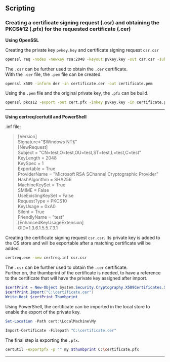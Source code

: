 ## Scripting

### Creating a certificate signing request (.csr) and obtaining the PKCS#12 (.pfx) for the requested certificate (.cer)

**Using OpenSSL**

Creating the private key `pvkey.key` and certificate signing request `csr.csr`
```bash
openssl req -nodes -newkey rsa:2048 -keyout pvkey.key -out csr.csr -subj "/C=test/ST=test/L=test/O=test/OU=test/CN=test"
```

The `.csr` can be further used to obtain the `.cer` certificate. <br>
With the `.cer` file, the `.pem` file can be created.
```bash
openssl x509 -inform der -in certificate.cer -out certificate.pem
```

Using the `.pem` file and the original private key, the `.pfx` can be build.
```bash
openssl pkcs12 -export -out cert.pfx -inkey pvkey.key -in certificate.pem
```
___

**Using certreq/certutil and PowerShell**

.inf file:
>[Version] <br>
>Signature="$Windows NT§" <br>
>[NewRequest] <br>
>Subject = "CN=test,O=test,OU=test,ST=test,L=test,C=test" <br>
>KeyLength = 2048 <br>
>KeySpec = 1 <br>
>Exportable = True <br>
>ProviderName = "Microsoft RSA SChannel Cryptographic Provider" <br>
>HashAlgorithm = SHA256 <br>
>MachineKeySet = True <br>
>SMIME = False <br>
>UseExistingKeySet = False <br>
>RequestType = PKCS10 <br>
>KeyUsage = 0xA0 <br>
>Silent = True <br>
>FriendlyName = "test" <br>
>[EnhancedKeyUsageExtension] <br>
>OID=1.3.6.1.5.5.7.3.1 <br>

Creating the certificate signing request `csr.csr`. 
Its private key is added to the OS store and will be exportable after a matching certificate will be added.
```bash
certreq.exe -new certreq.inf csr.csr
```

The `.csr` can be further used to obtain the `.cer` certificate. <br>
Further on, the thumbprint of the certificate is needed, to have a reference to the certificate that will have
the private key assigned after import. <br>
```powershell
$certPrint = New-Object System.Security.Cryptography.X509Certificates.X509Certificate2
$certPrint.Import("C:\certificate.cer")
Write-Host $certPrint.Thumbprint
```

Using PowerShell, the certificate can be imported in the local store to enable the export of the private key.
```powershell
Set-Location -Path cert:\LocalMachine\My

Import-Certificate -Filepath "C:\certificate.cer"
```

The final step is exporting the `.pfx`.
```bash
certutil -exportpfx -p "" my $thumbprint C:\certificate.pfx
```
___
